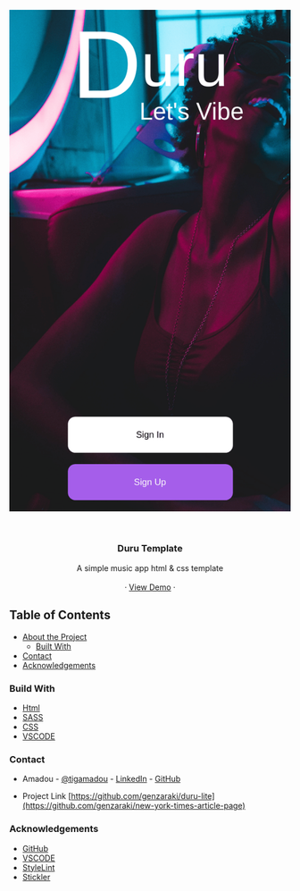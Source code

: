 ![Screenshot Image](images/screen-shot.png)

<!-- PROJECT LOGO -->
<br />
<p align="center">
   <h3 align="center">Duru Template</h3>

  <p align="center">
    A simple music app html &amp; css template
    <br />    
    <br />
    ·
     <a href="https://rawcdn.githack.com/genzaraki/duru-lite/bc45641aa27c908f0b1499c1cc5894c2a38267e9/index.html">View Demo</a>
    ·    
  </p>
</p>

<!-- TABLE OF CONTENTS -->
## Table of Contents

* [About the Project](#about-the-project)
  * [Built With](#built-with)
* [Contact](#contact)
* [Acknowledgements](#acknowledgements)



<!-- ABOUT THE PROJECT -->
### Build With

* [Html]()
* [SASS]()
* [CSS]()
* [VSCODE]()


### Contact
* Amadou - [@tigamadou](https://twitter.com/tigamadou) - [LinkedIn](https://www.linkedin.com/in/amadou-ibrahim-75769167) - [GitHub](https://github.com/genzaraki)

* Project Link [https://github.com/genzaraki/duru-lite](https://github.com/genzaraki/new-york-times-article-page)

### Acknowledgements

* [GitHub](https://github.com)
* [VSCODE]()
* [StyleLint]()
* [Stickler]()
